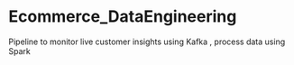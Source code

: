 # Ecommerce_DataEngineering
Pipeline to monitor live customer insights using Kafka , process data using Spark 

